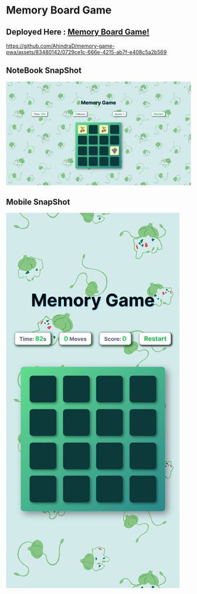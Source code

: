 # Memory Board Game
## Deployed Here : [Memory Board Game!](https://memory-game-board.netlify.app/)


https://github.com/AhindraD/memory-game-pwa/assets/83480142/0729ce1c-666e-4215-ab7f-e408c5a2b569


## NoteBook SnapShot
![NoteBook Snap](snaps/Capture.PNG)

## Mobile SnapShot
![Mobile Snap](snaps/capture-iPhone.png)
